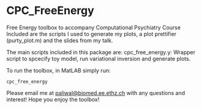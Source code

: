 # CPC_FreeEnergy
Free Energy toolbox to accompany Computational Psychiatry Course
Included are the scripts I used to generate my plots, a plot prettifier (purty_plot.m) and the slides from my talk.

The main scripts included in this package are:
cpc_free_energy.y: Wrapper script to spcecify toy model, run variational inversion and generate plots.

To run the toolbox, in MatLAB simply run:
```
cpc_free_energy
```

Please email me at paliwal@biomed.ee.ethz.ch with any questions and interest! Hope you enjoy the toolbox!
